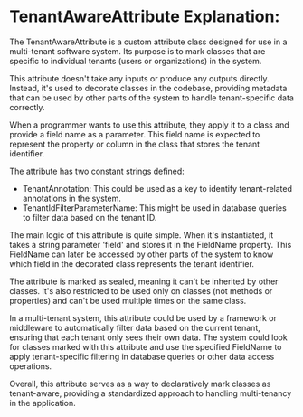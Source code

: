 # TenantAwareAttribute Explanation:

The TenantAwareAttribute is a custom attribute class designed for use in a multi-tenant software system. Its purpose is to mark classes that are specific to individual tenants (users or organizations) in the system.

This attribute doesn't take any inputs or produce any outputs directly. Instead, it's used to decorate classes in the codebase, providing metadata that can be used by other parts of the system to handle tenant-specific data correctly.

When a programmer wants to use this attribute, they apply it to a class and provide a field name as a parameter. This field name is expected to represent the property or column in the class that stores the tenant identifier.

The attribute has two constant strings defined:

- TenantAnnotation: This could be used as a key to identify tenant-related annotations in the system.
- TenantIdFilterParameterName: This might be used in database queries to filter data based on the tenant ID.

The main logic of this attribute is quite simple. When it's instantiated, it takes a string parameter 'field' and stores it in the FieldName property. This FieldName can later be accessed by other parts of the system to know which field in the decorated class represents the tenant identifier.

The attribute is marked as sealed, meaning it can't be inherited by other classes. It's also restricted to be used only on classes (not methods or properties) and can't be used multiple times on the same class.

In a multi-tenant system, this attribute could be used by a framework or middleware to automatically filter data based on the current tenant, ensuring that each tenant only sees their own data. The system could look for classes marked with this attribute and use the specified FieldName to apply tenant-specific filtering in database queries or other data access operations.

Overall, this attribute serves as a way to declaratively mark classes as tenant-aware, providing a standardized approach to handling multi-tenancy in the application.